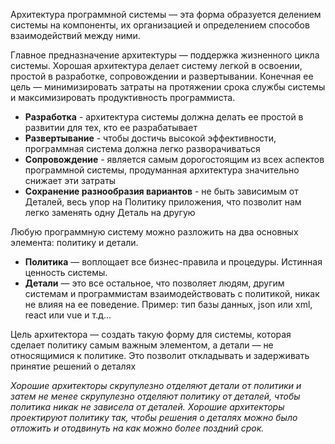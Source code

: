Архитектура программной системы — эта форма образуется делением системы на компоненты, их организацией и определением способов взаимодействий между ними.

Главное предназначение архитектуры — поддержка жизненного цикла системы. Хорошая архитектура делает систему легкой в освоении, простой в разработке, сопровождении и развертывании. Конечная ее цель — минимизировать затраты на протяжении срока службы системы и максимизировать продуктивность программиста.

- **Разработка** -  архитектура системы должна делать ее простой в развитии для тех, кто ее разрабатывает
- **Развертывание** - чтобы достичь высокой эффективности, программная система должна легко разворачиваться
- **Сопровождение**  - является самым дорогостоящим из всех аспектов программной системы, продуманная архитектура значительно снижает эти затраты
- **Сохранение разнообразия вариантов** - не быть зависимым от Деталей, весь упор на Политику приложения, что позволит нам легко заменять одну Деталь на другую

Любую программную систему можно разложить на два основных элемента: политику и детали.
- **Политика** — воплощает все бизнес-правила и процедуры. Истинная ценность системы. 
- **Детали** — это все остальное, что позволяет людям, другим системам и программистам взаимодействовать с политикой, никак не влияя на ее поведение. Пример: тип базы данных, json или xml, react или vue и т.д...

Цель архитектора — создать такую форму для системы, которая сделает политику самым важным элементом, а детали — не относящимися к политике. Это позволит откладывать и задерживать принятие решений о деталях

_Хорошие архитекторы скрупулезно отделяют детали от политики и затем не менее скрупулезно отделяют политику от деталей, чтобы политика никак не зависела от деталей. Хорошие архитекторы проектируют политику так, чтобы решения о деталях можно было отложить и отодвинуть на как можно более поздний срок._

